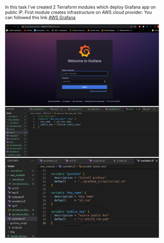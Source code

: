 In this task I've created 2 Terraform modules which deploy Grafana app on public IP. 
First module creates infrastructure on AWS cloud provider. 
You can followed this link <a href="http://34.227.17.114:3000/login" > AWS Grafana </a>


<img src=img/1.png>
<img src=img/2.png>
<img src=img/3.png>

